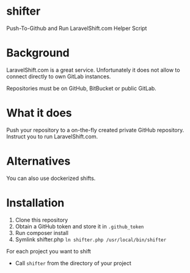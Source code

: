 # shifter

Push-To-Github and Run LaravelShift.com Helper Script

# Background

LaravelShift.com is a great service. Unfortunately it does not allow to connect directly to own GitLab instances.

Repositories must be on GitHub, BitBucket or public GitLab.

# What it does

Push your repository to a on-the-fly created private GitHub repository. Instruct you to run LaravelShift.com.

# Alternatives

You can also use dockerized shifts.

# Installation

1. Clone this repository
2. Obtain a GitHub token and store it in `.github_token`
3. Run composer install
4. Symlink shifter.php  `ln shifter.php /usr/local/bin/shifter`


For each project you want to shift

* Call `shifter` from the directory of your project
